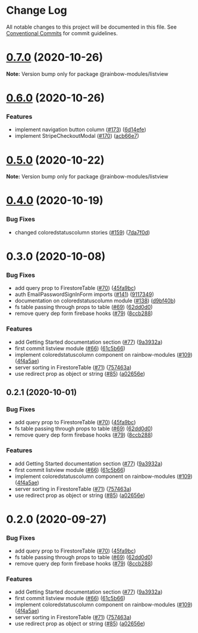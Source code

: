# Change Log

All notable changes to this project will be documented in this file.
See [Conventional Commits](https://conventionalcommits.org) for commit guidelines.

# [0.7.0](https://github.com/nexxtway/rainbow-modules/compare/v0.6.0...v0.7.0) (2020-10-26)

**Note:** Version bump only for package @rainbow-modules/listview

# [0.6.0](https://github.com/nexxtway/rainbow-modules/compare/v0.4.0...v0.6.0) (2020-10-26)

### Features

-   implement navigation button column ([#173](https://github.com/nexxtway/rainbow-modules/issues/173)) ([6d14efe](https://github.com/nexxtway/rainbow-modules/commit/6d14efe9561ce28f84efc9b5f3987a1f458e4d22))
-   implement StripeCheckoutModal ([#170](https://github.com/nexxtway/rainbow-modules/issues/170)) ([acb66e7](https://github.com/nexxtway/rainbow-modules/commit/acb66e7965d642c1d5228eabfeffe67d4656a931))

# [0.5.0](https://github.com/nexxtway/rainbow-modules/compare/v0.4.0...v0.5.0) (2020-10-22)

**Note:** Version bump only for package @rainbow-modules/listview

# [0.4.0](https://github.com/nexxtway/rainbow-modules/compare/v0.3.2...v0.4.0) (2020-10-19)

### Bug Fixes

-   changed coloredstatuscolumn stories ([#159](https://github.com/nexxtway/rainbow-modules/issues/159)) ([7da7f0d](https://github.com/nexxtway/rainbow-modules/commit/7da7f0da0bb68cf109d204ef5d80c92fe22795e8))

# 0.3.0 (2020-10-08)

### Bug Fixes

-   add query prop to FirestoreTable ([#70](https://github.com/nexxtway/rainbow-modules/issues/70)) ([45fa9bc](https://github.com/nexxtway/rainbow-modules/commit/45fa9bc318ecbbf96f219f9f4a9d88a5be858037))
-   auth EmailPasswordSignInForm imports ([#141](https://github.com/nexxtway/rainbow-modules/issues/141)) ([9117349](https://github.com/nexxtway/rainbow-modules/commit/91173499008dba99a21a2b00ad583dd44d521d8e))
-   documentation on coloredstatuscolumn module ([#138](https://github.com/nexxtway/rainbow-modules/issues/138)) ([d9bf40b](https://github.com/nexxtway/rainbow-modules/commit/d9bf40b3e4baf8f3f82e9efa67e70096645caf73))
-   fs table passing through props to table ([#69](https://github.com/nexxtway/rainbow-modules/issues/69)) ([62dd0d0](https://github.com/nexxtway/rainbow-modules/commit/62dd0d03f824ca4d3eaeabc40cd544801c749621))
-   remove query dep form firebase hooks ([#79](https://github.com/nexxtway/rainbow-modules/issues/79)) ([8ccb288](https://github.com/nexxtway/rainbow-modules/commit/8ccb288107dc15e607b2bfaafc754f1f0974ca9d))

### Features

-   add Getting Started documentation section ([#77](https://github.com/nexxtway/rainbow-modules/issues/77)) ([9a3932a](https://github.com/nexxtway/rainbow-modules/commit/9a3932ad51ab246bd272b29de23ead695f46b9c3))
-   first commit listview module ([#66](https://github.com/nexxtway/rainbow-modules/issues/66)) ([61c5b66](https://github.com/nexxtway/rainbow-modules/commit/61c5b6616ef1a648d2a903cfbdb8330df84fb178))
-   implement coloredstatuscolumn component on rainbow-modules ([#109](https://github.com/nexxtway/rainbow-modules/issues/109)) ([4f4a5ae](https://github.com/nexxtway/rainbow-modules/commit/4f4a5aea5eefead7fce2b794bd499e52fbef0860))
-   server sorting in FirestoreTable ([#71](https://github.com/nexxtway/rainbow-modules/issues/71)) ([757463a](https://github.com/nexxtway/rainbow-modules/commit/757463a6b96ec28f9f9f471f57290aac2b6788cb))
-   use redirect prop as object or string ([#85](https://github.com/nexxtway/rainbow-modules/issues/85)) ([a02656e](https://github.com/nexxtway/rainbow-modules/commit/a02656e310ab8ec6725817ecc60e2752666d2f6a))

## 0.2.1 (2020-10-01)

### Bug Fixes

-   add query prop to FirestoreTable ([#70](https://github.com/nexxtway/rainbow-modules/issues/70)) ([45fa9bc](https://github.com/nexxtway/rainbow-modules/commit/45fa9bc318ecbbf96f219f9f4a9d88a5be858037))
-   fs table passing through props to table ([#69](https://github.com/nexxtway/rainbow-modules/issues/69)) ([62dd0d0](https://github.com/nexxtway/rainbow-modules/commit/62dd0d03f824ca4d3eaeabc40cd544801c749621))
-   remove query dep form firebase hooks ([#79](https://github.com/nexxtway/rainbow-modules/issues/79)) ([8ccb288](https://github.com/nexxtway/rainbow-modules/commit/8ccb288107dc15e607b2bfaafc754f1f0974ca9d))

### Features

-   add Getting Started documentation section ([#77](https://github.com/nexxtway/rainbow-modules/issues/77)) ([9a3932a](https://github.com/nexxtway/rainbow-modules/commit/9a3932ad51ab246bd272b29de23ead695f46b9c3))
-   first commit listview module ([#66](https://github.com/nexxtway/rainbow-modules/issues/66)) ([61c5b66](https://github.com/nexxtway/rainbow-modules/commit/61c5b6616ef1a648d2a903cfbdb8330df84fb178))
-   implement coloredstatuscolumn component on rainbow-modules ([#109](https://github.com/nexxtway/rainbow-modules/issues/109)) ([4f4a5ae](https://github.com/nexxtway/rainbow-modules/commit/4f4a5aea5eefead7fce2b794bd499e52fbef0860))
-   server sorting in FirestoreTable ([#71](https://github.com/nexxtway/rainbow-modules/issues/71)) ([757463a](https://github.com/nexxtway/rainbow-modules/commit/757463a6b96ec28f9f9f471f57290aac2b6788cb))
-   use redirect prop as object or string ([#85](https://github.com/nexxtway/rainbow-modules/issues/85)) ([a02656e](https://github.com/nexxtway/rainbow-modules/commit/a02656e310ab8ec6725817ecc60e2752666d2f6a))

# 0.2.0 (2020-09-27)

### Bug Fixes

-   add query prop to FirestoreTable ([#70](https://github.com/nexxtway/rainbow-modules/issues/70)) ([45fa9bc](https://github.com/nexxtway/rainbow-modules/commit/45fa9bc318ecbbf96f219f9f4a9d88a5be858037))
-   fs table passing through props to table ([#69](https://github.com/nexxtway/rainbow-modules/issues/69)) ([62dd0d0](https://github.com/nexxtway/rainbow-modules/commit/62dd0d03f824ca4d3eaeabc40cd544801c749621))
-   remove query dep form firebase hooks ([#79](https://github.com/nexxtway/rainbow-modules/issues/79)) ([8ccb288](https://github.com/nexxtway/rainbow-modules/commit/8ccb288107dc15e607b2bfaafc754f1f0974ca9d))

### Features

-   add Getting Started documentation section ([#77](https://github.com/nexxtway/rainbow-modules/issues/77)) ([9a3932a](https://github.com/nexxtway/rainbow-modules/commit/9a3932ad51ab246bd272b29de23ead695f46b9c3))
-   first commit listview module ([#66](https://github.com/nexxtway/rainbow-modules/issues/66)) ([61c5b66](https://github.com/nexxtway/rainbow-modules/commit/61c5b6616ef1a648d2a903cfbdb8330df84fb178))
-   implement coloredstatuscolumn component on rainbow-modules ([#109](https://github.com/nexxtway/rainbow-modules/issues/109)) ([4f4a5ae](https://github.com/nexxtway/rainbow-modules/commit/4f4a5aea5eefead7fce2b794bd499e52fbef0860))
-   server sorting in FirestoreTable ([#71](https://github.com/nexxtway/rainbow-modules/issues/71)) ([757463a](https://github.com/nexxtway/rainbow-modules/commit/757463a6b96ec28f9f9f471f57290aac2b6788cb))
-   use redirect prop as object or string ([#85](https://github.com/nexxtway/rainbow-modules/issues/85)) ([a02656e](https://github.com/nexxtway/rainbow-modules/commit/a02656e310ab8ec6725817ecc60e2752666d2f6a))
